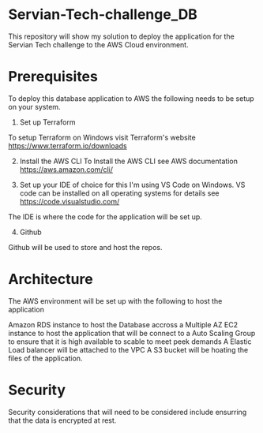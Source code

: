 # Servian-Tech-challenge_DB
This repository will show my solution to deploy the application for the Servian Tech challenge to the AWS Cloud environment.

# Prerequisites

To deploy this database application to AWS the following needs to be setup on your system.

1. Set up Terraform

To setup Terraform on Windows visit Terraform's website https://www.terraform.io/downloads

2. Install the AWS CLI
To Install the AWS CLI see AWS documentation https://aws.amazon.com/cli/

3. Set up your IDE of choice for this I'm using VS Code on Windows. VS code can be installed on all operating systems for details see 
https://code.visualstudio.com/

The IDE is where the code for the application will be set up.

4. Github

Github will be used to store and host the repos.


# Architecture
The AWS environment will be set up with the following to host the application

Amazon RDS instance to host the Database accross a Multiple AZ 
EC2 instance to host the application that will be connect to a Auto Scaling Group to ensure that it is high available to scable to meet peek demands
A Elastic Load balancer will be attached to the VPC 
A S3 bucket will be hoating the files of the application.

# Security

Security considerations that will need to be considered include ensurring that the data is encrypted at rest.


